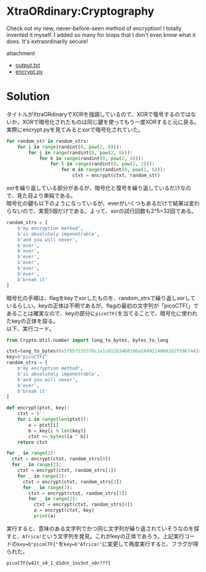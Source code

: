 # XtraORdinary:Cryptography

Check out my new, never-before-seen method of encryption! I totally invented it myself. I added so many for loops that I don't even know what it does. It's extraordinarily secure!

attachment
* [output.txt]()
* [encrypt.py]()

# Solution

タイトルがXtraORdinaryでXORを強調しているので、XORで復号するのではないか。XORで暗号化されたものは同じ鍵を使ってもう一度XORすると元に戻る。\
実際にencrypt.pyを見てみるとxorで暗号化されていた。
```python
for random_str in random_strs:
    for i in range(randint(0, pow(2, 8))):
        for j in range(randint(0, pow(2, 6))):
            for k in range(randint(0, pow(2, 4))):
                for l in range(randint(0, pow(2, 2))):
                    for m in range(randint(0, pow(2, 0))):
                        ctxt = encrypt(ctxt, random_str)
```
xorを繰り返している部分があるが、暗号化と復号を繰り返しているだけなので、見た目より単純である。\
暗号化の鍵も以下のようになっているが、everがいくつもあるだけで結果は変わらないので、実質5個だけである。よって、xorの試行回数も2^5=32回である。
```python
random_strs = [
    b'my encryption method',
    b'is absolutely impenetrable',
    b'and you will never',
    b'ever',
    b'ever',
    b'ever',
    b'ever',
    b'ever',
    b'ever',
    b'break it'
]
```
暗号化の手順は、flagをkeyでxorしたものを、random_strsで繰り返しxorしているらしい。keyの正体は不明であるが、flagの最初の文字列が「picoCTF{」であることは確実なので、keyの部分に`picoCTF{`を当てることで、暗号化に使われたkeyの正体を探る。\
以下、実行コード。
```python
from Crypto.Util.number import long_to_bytes, bytes_to_long

ctxt=long_to_bytes(0x57657535570c1e1c612b3468106a18492140662d2f5967442a2960684d28017931617b1f3637)
key=b"picoCTF{"
random_strs = [
    b'my encryption method',
    b'is absolutely impenetrable',
    b'and you will never',
    b'ever',
    b'break it'
]

def encrypt(ptxt, key):
    ctxt = b''
    for i in range(len(ptxt)):
        a = ptxt[i]
        b = key[i % len(key)]
        ctxt += bytes([a ^ b])
    return ctxt

for _ in range(2):
  ctxt = encrypt(ctxt, random_strs[0])
  for _ in range(2):
    ctxt = encrypt(ctxt, random_strs[1])
    for _ in range(2):
      ctxt = encrypt(ctxt, random_strs[2])
      for _ in range(2):
        ctxt = encrypt(ctxt, random_strs[3])
        for _ in range(2):
          ctxt = encrypt(ctxt, random_strs[4])
          a = encrypt(ctxt, key)
          print(a)
```

実行すると、意味のある文字列でかつ同じ文字列が繰り返されていそうなのを探すと、`Africa!`という文字列を発見。これがkeyの正体であろう。上記実行コードの`key=b"picoCTF{"`を`key=b"Africa!"`に変更して再度実行すると、フラグが得られた。

`picoCTF{w41t_s0_1_d1dnt_1nv3nt_x0r???}`

